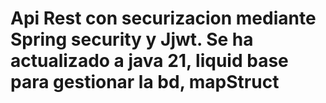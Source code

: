 # Api Rest con securizacion mediante Spring security y Jjwt. Se ha actualizado a java 21, liquid base para gestionar la bd, mapStruct
